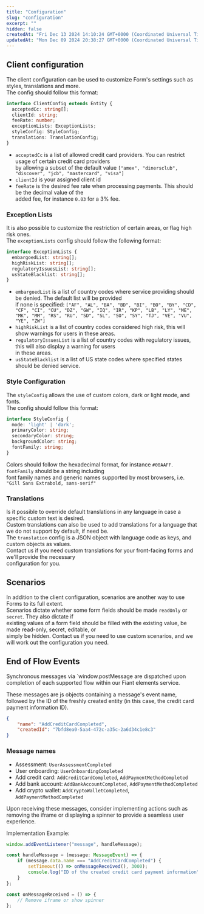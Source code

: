 ```yaml
---
title: "Configuration"
slug: "configuration"
excerpt: ""
hidden: false
createdAt: "Fri Dec 13 2024 14:10:24 GMT+0000 (Coordinated Universal Time)"
updatedAt: "Mon Dec 09 2024 20:38:27 GMT+0000 (Coordinated Universal Time)"
---
```

## Client configuration

The client configuration can be used to customize Form's settings such as styles, translations and more.  
The config should follow this format:

```typescript
interface ClientConfig extends Entity {
  acceptedCc: string[];
  clientId: string;
  feeRate: number;
  exceptionLists: ExceptionLists;
  styleConfig: StyleConfig;
  translations: TranslationConfig;
}
```

- `acceptedCc` is a list of allowed credit card providers. You can restrict usage of certain credit card providers  
  by allowing a subset of the default value `["amex", "dinersclub", "discover", "jcb", "mastercard", "visa"]`
- `clientId` is your assigned client id
- `feeRate` is the desired fee rate when processing payments. This should be the decimal value of the  
  added fee, for instance `0.03` for a 3% fee.

### Exception Lists

It is also possible to customize the restriction of certain areas, or flag high risk ones.  
The `exceptionLists` config should follow the following format: 

```typescript
interface ExceptionLists {
  embargoedList: string[];
  highRiskList: string[];
  regulatoryIssuesList: string[];
  usStateBlacklist: string[];
}
```

- `embargoedList` is a list of country codes where service providing should be denied. The default list will be provided  
  if none is specified: `["AF", "AL", "BA", "BD", "BI", "BO", "BY", "CD", "CF", "CI", "CU", "DZ", "GW", "IQ", "IR", "KP", "LB", "LY", "ME", "MK", "MM", "RS", "RU", "SD", "SL", "SO", "SY", "TJ", "VE", "VU", "YE", "ZW"]`
- `highRiskList` is a list of country codes considered high risk, this will show warnings for users in these areas.
- `regulatoryIssuesList` is a list of country codes with regulatory issues, this will also display a warning for users  
  in these areas.
- `usStateBlacklist` is a list of US state codes where specified states should be denied service.

### Style Configuration

The `styleConfig` allows the use of custom colors, dark or light mode, and fonts.  
The config should follow this format:

```typescript
interface StyleConfig {
  mode: 'light' | 'dark';
  primaryColor: string;
  secondaryColor: string;
  backgroundColor: string;
  fontFamily: string;
}
```

Colors should follow the hexadecimal format, for instance `#00AAFF`. `fontFamily` should be a string including  
font family names and generic names supported by most browsers, i.e. `"Gill Sans Extrabold, sans-serif"`

### Translations

Is it possible to override default translations in any language in case a specific custom text is desired.  
Custom translations can also be used to add translations for a language that we do not support by default, if need be.  
The `translation` config is a JSON object with language code as keys, and custom objects as values.  
Contact us if you need custom translations for your front-facing forms and we'll provide the necessary  
configuration for you.

## Scenarios

In addition to the client configuration, scenarios are another way to use Forms to its full extent.  
Scenarios dictate whether some form fields should be made `readOnly` or `secret`. They also dictate if  
existing values of a form field should be filled with the existing value, be made read-only, secret, editable, or  
simply be hidden. Contact us if you need to use custom scenarios, and we will work out the configuration you need.

## End of Flow Events

Synchronous messages via \`window.postMessage are dispatched upon completion of each supported flow within our Fiant elements service.

These messages are js objects containing a message's event name, followed by the ID of the freshly created entity (in this case, the credit card payment information ID).

```json
{
    "name": "AddCreditCardCompleted",
    "createdId": "7bfd8ea0-5aa4-472c-a35c-2a6d34c1e8c3"
}
```

### Message names

- Assessment: `UserAssessmentCompleted`
- User onboarding: `UserOnboardingCompleted`
- Add credit card: `AddCreditCardCompleted`, `AddPaymentMethodCompleted`
- Add bank account: `AddBankAccountCompleted`, `AddPaymentMethodCompleted`
- Add crypto wallet: `AddCryptoWalletCompleted`, `AddPaymentMethodCompleted`

Upon receiving these messages, consider implementing actions such as removing the iframe or displaying a spinner to provide a seamless user experience.

Implementation Example:

```typescript
window.addEventListener("message", handleMessage);

const handleMessage = (message: MessageEvent) => {
    if (message.data.name === "AddCreditCardCompleted") {
        setTimeout(() => onMessageReceived(), 3000);
        console.log("ID of the created credit card payment information", message.data.createdId);
    }
};

const onMessageReceived = () => {
    // Remove iframe or show spinner
};
```
